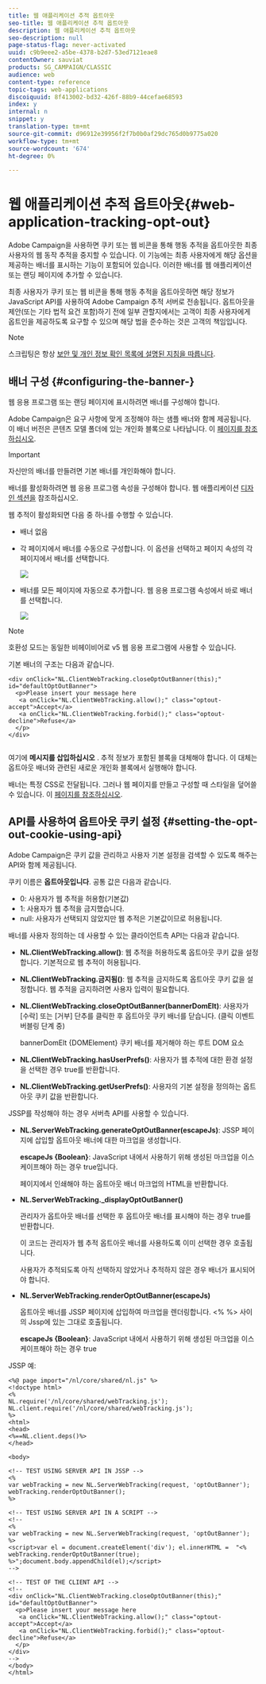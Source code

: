 ```yaml
---
title: 웹 애플리케이션 추적 옵트아웃
seo-title: 웹 애플리케이션 추적 옵트아웃
description: 웹 애플리케이션 추적 옵트아웃
seo-description: null
page-status-flag: never-activated
uuid: c9b9eee2-a5be-4378-b2d7-53ed7121eae8
contentOwner: sauviat
products: SG_CAMPAIGN/CLASSIC
audience: web
content-type: reference
topic-tags: web-applications
discoiquuid: 8f413002-bd32-426f-88b9-44cefae68593
index: y
internal: n
snippet: y
translation-type: tm+mt
source-git-commit: d96912e39956f2f7b0b0af29dc765d0b9775a020
workflow-type: tm+mt
source-wordcount: '674'
ht-degree: 0%

---
```



# 웹 애플리케이션 추적 옵트아웃{#web-application-tracking-opt-out}

Adobe Campaign을 사용하면 쿠키 또는 웹 비콘을 통해 행동 추적을 옵트아웃한 최종 사용자의 웹 동작 추적을 중지할 수 있습니다. 이 기능에는 최종 사용자에게 해당 옵션을 제공하는 배너를 표시하는 기능이 포함되어 있습니다. 이러한 배너를 웹 애플리케이션 또는 랜딩 페이지에 추가할 수 있습니다.

최종 사용자가 쿠키 또는 웹 비콘을 통해 행동 추적을 옵트아웃하면 해당 정보가 JavaScript API를 사용하여 Adobe Campaign 추적 서버로 전송됩니다. 옵트아웃을 제안(또는 기타 법적 요건 포함)하기 전에 일부 관할지에서는 고객이 최종 사용자에게 옵트인을 제공하도록 요구할 수 있으며 해당 법을 준수하는 것은 고객의 책임입니다.

>[!NOTE]
>
>스크립팅은 항상 [보안 및 개인 정보 확인 목록에 설명된 지침을 따릅니다](https://helpx.adobe.com/campaign/kb/acc-security.html#dev).

## 배너 구성 {#configuring-the-banner-}

웹 응용 프로그램 또는 랜딩 페이지에 표시하려면 배너를 구성해야 합니다.

Adobe Campaign은 요구 사항에 맞게 조정해야 하는 샘플 배너와 함께 제공됩니다. 이 배너 버전은 콘텐츠 모델 폴더에 있는 개인화 블록으로 나타납니다. 이 [페이지를 참조하십시오](../../delivery/using/personalization-blocks.md).

>[!IMPORTANT]
>
>자신만의 배너를 만들려면 기본 배너를 개인화해야 합니다.

배너를 활성화하려면 웹 응용 프로그램 속성을 구성해야 합니다. 웹 애플리케이션 [디자인 섹션을](../../web/using/designing-a-web-application.md) 참조하십시오.

웹 추적이 활성화되면 다음 중 하나를 수행할 수 있습니다.

* 배너 없음
* 각 페이지에서 배너를 수동으로 구성합니다. 이 옵션을 선택하고 페이지 속성의 각 페이지에서 배너를 선택합니다.

   ![](assets/pageproperties.png)

* 배너를 모든 페이지에 자동으로 추가합니다. 웹 응용 프로그램 속성에서 바로 배너를 선택합니다.

   ![](assets/optoutconfig.png)

>[!NOTE]
>
>호환성 모드는 동일한 비헤이비어로 v5 웹 응용 프로그램에 사용할 수 있습니다.

기본 배너의 구조는 다음과 같습니다.

```
<div onClick="NL.ClientWebTracking.closeOptOutBanner(this);" id="defaultOptOutBanner">
  <p>Please insert your message here
   <a onClick="NL.ClientWebTracking.allow();" class="optout-accept">Accept</a>
   <a onClick="NL.ClientWebTracking.forbid();" class="optout-decline">Refuse</a>
  </p>
</div>
      
```

여기에 **메시지를 삽입하십시오** . 추적 정보가 포함된 블록을 대체해야 합니다. 이 대체는 옵트아웃 배너와 관련된 새로운 개인화 블록에서 실행해야 합니다.

배너는 특정 CSS로 전달됩니다. 그러나 웹 페이지를 만들고 구성할 때 스타일을 덮어쓸 수 있습니다. 이 [페이지를 참조하십시오](../../web/using/content-editor-interface.md).

## API를 사용하여 옵트아웃 쿠키 설정 {#setting-the-opt-out-cookie-using-api}

Adobe Campaign은 쿠키 값을 관리하고 사용자 기본 설정을 검색할 수 있도록 해주는 API와 함께 제공됩니다.

쿠키 이름은 **옵트아웃입니다**. 공통 값은 다음과 같습니다.

* 0: 사용자가 웹 추적을 허용함(기본값)
* 1: 사용자가 웹 추적을 금지했습니다.
* null: 사용자가 선택되지 않았지만 웹 추적은 기본값이므로 허용됩니다.

배너를 사용자 정의하는 데 사용할 수 있는 클라이언트측 API는 다음과 같습니다.

* **NL.ClientWebTracking.allow()**: 웹 추적을 허용하도록 옵트아웃 쿠키 값을 설정합니다. 기본적으로 웹 추적이 허용됩니다.
* **NL.ClientWebTracking.금지됨()**: 웹 추적을 금지하도록 옵트아웃 쿠키 값을 설정합니다. 웹 추적을 금지하려면 사용자 입력이 필요합니다.
* **NL.ClientWebTracking.closeOptOutBanner(bannerDomElt)**: 사용자가 [수락] 또는 [거부] 단추를 클릭한 후 옵트아웃 쿠키 배너를 닫습니다. (클릭 이벤트 버블링 단계 중)

   bannerDomElt {DOMElement} 쿠키 배너를 제거해야 하는 루트 DOM 요소

* **NL.ClientWebTracking.hasUserPrefs()**: 사용자가 웹 추적에 대한 환경 설정을 선택한 경우 true를 반환합니다.
* **NL.ClientWebTracking.getUserPrefs()**: 사용자의 기본 설정을 정의하는 옵트아웃 쿠키 값을 반환합니다.

JSSP를 작성해야 하는 경우 서버측 API를 사용할 수 있습니다.

* **NL.ServerWebTracking.generateOptOutBanner(escapeJs)**: JSSP 페이지에 삽입할 옵트아웃 배너에 대한 마크업을 생성합니다.

   **escapeJs {Boolean}**: JavaScript 내에서 사용하기 위해 생성된 마크업을 이스케이프해야 하는 경우 true입니다.

   페이지에서 인쇄해야 하는 옵트아웃 배너 마크업의 HTML을 반환합니다.

* **NL.ServerWebTracking._displayOptOutBanner()**

   관리자가 옵트아웃 배너를 선택한 후 옵트아웃 배너를 표시해야 하는 경우 true를 반환합니다.

   이 코드는 관리자가 웹 추적 옵트아웃 배너를 사용하도록 이미 선택한 경우 호출됩니다.

   사용자가 추적되도록 아직 선택하지 않았거나 추적하지 않은 경우 배너가 표시되어야 합니다.

* **NL.ServerWebTracking.renderOptOutBanner(escapeJs)**

   옵트아웃 배너를 JSSP 페이지에 삽입하여 마크업을 렌더링합니다. &lt;% %> 사이의 Jssp에 있는 그대로 호출됩니다.

   **escapeJs {Boolean}**: JavaScript 내에서 사용하기 위해 생성된 마크업을 이스케이프해야 하는 경우 true

JSSP 예:

```
<%@ page import="/nl/core/shared/nl.js" %>
<!doctype html>
<%
NL.require('/nl/core/shared/webTracking.js');
NL.client.require('/nl/core/shared/webTracking.js');
%>
<html>
<head>
<%==NL.client.deps()%>
</head>

<body>

<!-- TEST USING SERVER API IN JSSP -->
<% 
var webTracking = new NL.ServerWebTracking(request, 'optOutBanner');
webTracking.renderOptOutBanner();
%>

<!-- TEST USING SERVER API IN A SCRIPT -->
<!--
<% 
var webTracking = new NL.ServerWebTracking(request, 'optOutBanner');
%>
<script>var el = document.createElement('div'); el.innerHTML =  "<% webTracking.renderOptOutBanner(true); %>";document.body.appendChild(el);</script>
-->

<!-- TEST OF THE CLIENT API -->
<!--
<div onClick="NL.ClientWebTracking.closeOptOutBanner(this);" id="defaultOptOutBanner">
  <p>Please insert your message here
   <a onClick="NL.ClientWebTracking.allow();" class="optout-accept">Accept</a>
   <a onClick="NL.ClientWebTracking.forbid();" class="optout-decline">Refuse</a>
  </p>
</div>
-->
</body>
</html>
```


